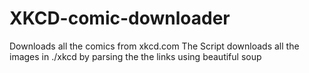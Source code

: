 # XKCD-comic-downloader
Downloads all the comics from xkcd.com
The Script downloads all the images in ./xkcd by parsing the the links using beautiful soup
